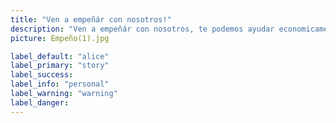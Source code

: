 ```yaml
---
title: "Ven a empeñár con nosotros!"
description: "Ven a empeñár con nosotros, te podemos ayudar economicamente con tus productos, trae tus joyas y electrodomesticos, nosotros te ayudamos."
picture: Empeño(1).jpg

label_default: "alice" 
label_primary: "story"
label_success: 
label_info: "personal"
label_warning: "warning"
label_danger: 
---
```


